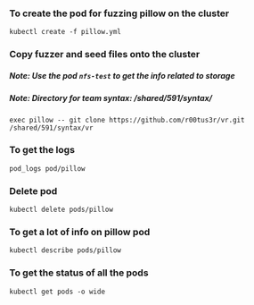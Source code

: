
### To create the pod for fuzzing pillow on the cluster
`kubectl create -f pillow.yml`

### Copy fuzzer and seed files onto the cluster
##### Note: Use the pod `nfs-test` to get the info related to storage
##### Note: Directory for team syntax: /shared/591/syntax/
```
exec pillow -- git clone https://github.com/r00tus3r/vr.git /shared/591/syntax/vr

```

### To get the logs
`pod_logs pod/pillow`

### Delete pod
`kubectl delete pods/pillow`

### To get a lot of info on pillow pod
`kubectl describe pods/pillow`

### To get the status of all the pods
`kubectl get pods -o wide`
